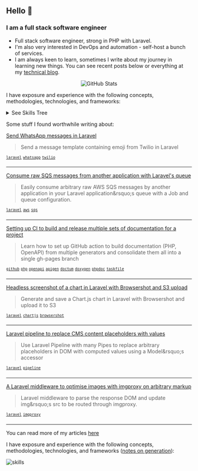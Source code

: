 ## Hello :wave: 

### I am a full stack software engineer

* Full stack software engineer, strong in PHP with Laravel.
* I'm also very interested in DevOps and automation - self-host a bunch of services.
* I am always keen to learn, sometimes I write about my journey in learning new things. You can see recent posts below or everything at my [technical blog](https://ac93.uk).

<p align="center"><img alt="GitHub Stats" src="https://github-readme-stats.vercel.app/api?username=alistaircol&count_private=true&show_icons=true&hide=issues,contribs,prs&custom_title=Ally+on+GitHub&disable_animations=true&title_color=58a6ff&icon_color=ffffff&text_color=ffffff&bg_color=0D1117&border_color=30363D" /></p>

I have exposure and experience with the following concepts, methodologies, technologies, and frameworks:

<details>
<summary>See Skills Tree</summary>

You can see the repository for rationale and [notes on generation](https://github.com/alistaircol/skills).

![skills](https://static.ac93.uk/resume/skills.png)

</details>

Some stuff I found worthwhile writing about:

<!-- BLOG-POST-LIST:START -->
[Send WhatsApp messages in Laravel](https://ac93.uk/articles/laravel-send-whatsapp-message-with-emoji-and-variables/)
> Send a message template containing emoji from Twilio in Laravel

<sup>[`laravel`](https://ac93.uk/tags/laravel)</sup>&nbsp;<sup>[`whatsapp`](https://ac93.uk/tags/whatsapp)</sup>&nbsp;<sup>[`twilio`](https://ac93.uk/tags/twilio)</sup>&nbsp;

---

[Consume raw SQS messages from another application with Laravel&#39;s queue](https://ac93.uk/articles/laravel-consume-raw-sqs-messages-in-its-job-queue-system/)
> Easily consume arbitrary raw AWS SQS messages by another application in your Laravel application&amp;rsquo;s queue with a Job and queue configuration.

<sup>[`laravel`](https://ac93.uk/tags/laravel)</sup>&nbsp;<sup>[`aws`](https://ac93.uk/tags/aws)</sup>&nbsp;<sup>[`sqs`](https://ac93.uk/tags/sqs)</sup>&nbsp;

---

[Setting up CI to build and release multiple sets of documentation for a project](https://ac93.uk/articles/github-action-build-multiple-sets-of-documentation/)
> Learn how to set up GitHub action to build documentation &lpar;PHP, OpenAPI&rpar; from multiple generators and consolidate them all into a single gh-pages branch

<sup>[`github`](https://ac93.uk/tags/github)</sup>&nbsp;<sup>[`php`](https://ac93.uk/tags/php)</sup>&nbsp;<sup>[`openapi`](https://ac93.uk/tags/openapi)</sup>&nbsp;<sup>[`apigen`](https://ac93.uk/tags/apigen)</sup>&nbsp;<sup>[`doctum`](https://ac93.uk/tags/doctum)</sup>&nbsp;<sup>[`doxygen`](https://ac93.uk/tags/doxygen)</sup>&nbsp;<sup>[`phpdoc`](https://ac93.uk/tags/phpdoc)</sup>&nbsp;<sup>[`taskfile`](https://ac93.uk/tags/taskfile)</sup>&nbsp;

---

[Headless screenshot of a chart in Laravel with Browsershot and S3 upload](https://ac93.uk/articles/laravel-chartjs-blade-browsershot/)
> Generate and save a Chart.js chart in Laravel with Browsershot and upload it to S3

<sup>[`laravel`](https://ac93.uk/tags/laravel)</sup>&nbsp;<sup>[`chartjs`](https://ac93.uk/tags/chartjs)</sup>&nbsp;<sup>[`browsershot`](https://ac93.uk/tags/browsershot)</sup>&nbsp;

---

[Laravel pipeline to replace CMS content placeholders with values](https://ac93.uk/articles/laravel-pipeline-placeholder-cms-accessor/)
> Use Laravel Pipeline with many Pipes to replace arbitrary placeholders in DOM with computed values using a Model&amp;rsquo;s accessor

<sup>[`laravel`](https://ac93.uk/tags/laravel)</sup>&nbsp;<sup>[`pipeline`](https://ac93.uk/tags/pipeline)</sup>&nbsp;

---

[A Laravel middleware to optimise images with imgproxy on arbitrary markup](https://ac93.uk/articles/laravel-response-middleware-optimise-images-with-imgproxy/)
> Laravel middleware to parse the response DOM and update img&amp;rsquo;s src to be routed through imgproxy.

<sup>[`laravel`](https://ac93.uk/tags/laravel)</sup>&nbsp;<sup>[`imgproxy`](https://ac93.uk/tags/imgproxy)</sup>&nbsp;

---
<!-- BLOG-POST-LIST:END -->

You can read more of my articles [here](https://ac93.uk/articles)

I have exposure and experience with the following concepts, methodologies, technologies, and frameworks ([notes on generation](https://github.com/alistaircol/skills)):

![skills](https://static.ac93.uk/resume/skills.png)
